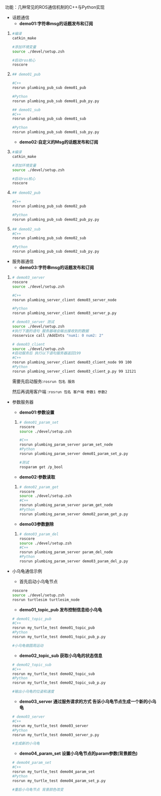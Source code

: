 功能：几种常见的ROS通信机制的C++与Python实现

- 话题通信
  - **demo01:字符串msg的话题发布和订阅**

1. ```bash
   #编译
   catkin_make
   
   #添加环境变量
   source ./devel/setup.zsh
   
   #启动ros核心
   roscore
   ```

2. ```bash
   ## demo01_pub
   
   #C++
   rosrun plumbing_pub_sub demo01_pub
   
   #Python 
   rosrun plumbing_pub_sub demo01_pub_py.py
   ```

   ```bash
   ## demo01_sub
   #C++
   rosrun plumbing_pub_sub demo01_sub
   
   #Python 
   rosrun plumbing_pub_sub demo01_sub_py.py
   ```

   - **demo02:自定义的Msg的话题发布和订阅**

1. ```bash
   #编译
   catkin_make
   
   #添加环境变量
   source ./devel/setup.zsh
   
   #启动ros核心
   roscore
   ```

2. ```bash
   ## demo02_pub
   
   #C++
   rosrun plumbing_pub_sub demo02_pub
   
   #Python 
   rosrun plumbing_pub_sub demo02_pub_py.py

3. ```bash
   ## demo02_sub
   #C++
   rosrun plumbing_pub_sub demo02_sub
   
   #Python 
   rosrun plumbing_pub_sub demo02_sub_py.py
   ```

- 服务器通信
  - **demo03:字符串msg的话题发布和订阅** 

1. ```bash
   # demo03_server
   roscore
   source ./devel/setup.zsh
   
   #C++
   rosrun plumbing_server_client demo03_server_node 
   
   #Python
   rosrun plumbing_server_client demo03_server_p.py
   ```
   
   ```bash
   # demo03_server 测试
   source ./devel/setup.zsh
   #执行下面的语句 服务器端会输出接收到的数据
   rosservice call /AddInts "num1: 0 num2: 2"
   ```
   
   ```bash
   # demo03_client
   source ./devel/setup.zsh
   #启动服务后 执行以下语句服务器返回199
   #C++
   rosrun plumbing_server_client demo03_client_node 99 100
   #Python
   rosrun plumbing_server_client demo03_client_p.py 99 12121
   ```
   
   需要先启动服务:`rosrun 包名 服务`
   
   然后再调用客户端 :`rosrun 包名 客户端 参数1 参数2`

- 参数服务器

  - **demo01:参数设置**

  1. ```bash
     # demo01_param_set
     roscore
     source ./devel/setup.zsh
     
     #C++
     rosrun plumbing_param_server param_set_node 
     #Python
     rosrun plumbing_param_server demo01_param_set_p.py
     
     #测试
     rosparam get /p_bool
     ```

  - **demo02:参数读取**

  1. ```bash
     # demo02_param_get
     roscore
     source ./devel/setup.zsh
     #C++
     rosrun plumbing_param_server param_get_node 
     #Python
     rosrun plumbing_param_server demo02_param_get_p.py
     ```

  - **demo03参数删除**

  1. ```bash
     # demo03_param_del
     roscore
     source ./devel/setup.zsh
     #C++
     rosrun plumbing_param_server param_del_node 
     #Python
     rosrun plumbing_param_server demo03_param_del_p.py
     ```

- 小乌龟通信示例

  - 首先启动小乌龟节点

  ```bash
  roscore
  source ./devel/setup.zsh
  rosrun turtlesim turtlesim_node 
  ```

  - **demo01_topic_pub  发布控制信息给小乌龟**

  ```bash
  # demo01_topic_pub
  #C++
  rosrun my_turtle_test demo01_topic_pub
  #Python
  rosrun my_turtle_test demo01_topic_pub_p.py
  
  #小乌龟做圆周运动
  ```

  - **demo02_topic_sub  获取小乌龟的状态信息**

  ```bash
  # demo02_topic_sub  
  #C++
  rosrun my_turtle_test demo02_topic_sub  
  #Python
  rosrun my_turtle_test demo02_topic_sub_p.py
  
  #输出小乌龟的位姿和速度
  ```

  - **demo03_server  通过服务请求的方式 告诉小乌龟节点生成一个新的小乌龟**

  ```bash
  # demo03_server
  #C++
  rosrun my_turtle_test demo03_server
  #Python
  rosrun my_turtle_test demo03_server_p.py
  
  #生成新的小乌龟
  ```

  - **demo04_param_set 设置小乌龟节点的param参数(背景颜色)**

  ```bash
  # demo04_param_set
  #C++
  rosrun my_turtle_test demo04_param_set
  #Python
  rosrun my_turtle_test demo04_param_set_p.py
  
  #重启小乌龟节点 背景颜色改变
  ```

  

